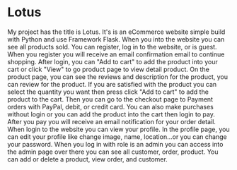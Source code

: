Lotus
======

My project has the title is Lotus. It's is an eCommerce website simple build with Python and use Framework Flask. When you into the website you can see all products sold. You can register, log in to the website, or is guest. When you register you will receive an email confirmation email to continue shopping. After login, you can "Add to cart" to add the product into your cart or click "View" to go product page to view detail product. On the product page, you can see the reviews and description for the product, you can review for the product. If you are satisfied with the product you can select the quantity you want then press click "Add to cart" to add the product to the cart. Then you can go to the checkout page to Payment orders with PayPal,  debit, or credit card. You can also make purchases without login or you can add the product into the cart then login to pay. After you pay you will receive an email notification for your order detail. When login to the website you can view your profile. In the profile page, you can edit your profile like change image, name, location...or you can change your password. When you log in with role is an admin you can access into the admin page over there you can see all customer, order, product. You can add or delete a product, view order, and customer.
